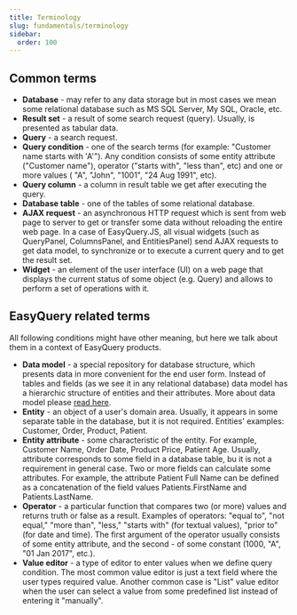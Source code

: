 ```yaml
---
title: Terminology
slug: fundamentals/terminology
sidebar:
  order: 100
---
```


## Common terms

* **Database** - may refer to any data storage but in most cases we mean some relational database such as MS SQL Server, My SQL, Oracle, etc.
* **Result set** - a result of some search request (query). Usually, is presented as tabular data.
* **Query** - a search request.
* **Query condition** - one of the search terms (for example: "Customer name starts with 'A'"). Any condition consists of some entity attribute ("Customer name"), operator ("starts with", "less than", etc) and one or more values ( "A", "John", "1001", "24 Aug 1991", etc).
* **Query column** - a column in result table we get after executing the query.
* **Database table** - one of the tables of some relational database.
* **AJAX request** - an asynchronous HTTP request which is sent from web page to server to get or transfer some data without reloading the entire web page. In a case of EasyQuery.JS, all visual widgets (such as QueryPanel, ColumnsPanel, and EntitiesPanel) send AJAX requests to get data model, to synchronize or to execute a current query and to get the result set.
* **Widget** - an element of the user interface (UI) on a web page that displays the current status of some object (e.g. Query) and allows to perform a set of operations with it.

## EasyQuery related terms

All following conditions might have other meaning, but here we talk about them in a context of EasyQuery products.

* **Data model** - a special repository for database structure, which presents data in more convenient for the end user form. Instead of tables and fields (as we see it in any relational database) data model has a hierarchic structure of entities and their attributes. More about data model please [read here](//fundamentals/data-model).
* **Entity** - an object of a user's domain area. Usually, it appears in some separate table in the database, but it is not required. Entities' examples: Customer, Order, Product, Patient.
* **Entity attribute** - some characteristic of the entity. For example, Customer Name, Order Date, Product Price, Patient Age. Usually, attribute corresponds to some field in a database table, bu it is not a requirement in general case. Two or more fields can calculate some attributes. For example, the attribute Patient Full Name can be defined as a concatenation of the field values Patients.FirstName and Patients.LastName.
* **Operator** - a particular function that compares two (or more) values and returns truth or false as a result. Examples of operators: "equal to", "not equal," "more than", "less," "starts with" (for textual values), "prior to" (for date and time). The first argument of the operator usually consists of some entity attribute, and the second - of some constant (1000, "A", "01 Jan 2017", etc.).
* **Value editor** - a type of editor to enter values when we define query condition. The most common value editor is just a text field where the user types required value. Another common case is "List" value editor when the user can select a value from some predefined list instead of entering it "manually".
